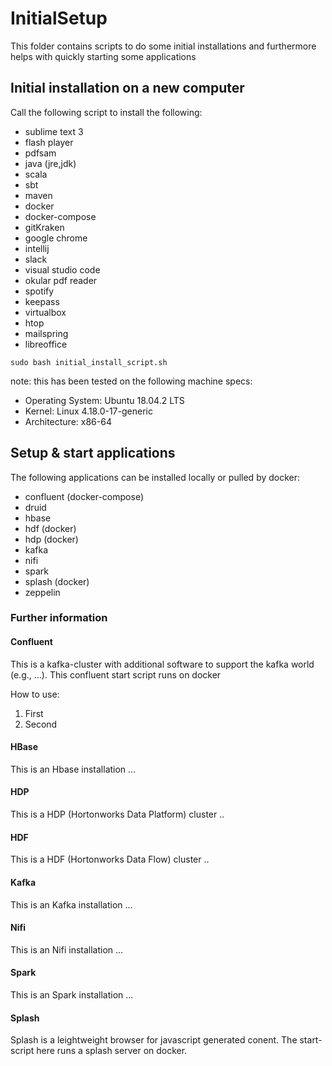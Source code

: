 # InitialSetup

This folder contains scripts to do some initial installations and furthermore helps with quickly starting some applications

## Initial installation on a new computer

Call the following script to install the following:
- sublime text 3
- flash player
- pdfsam
- java (jre,jdk)
- scala
- sbt
- maven
- docker
- docker-compose
- gitKraken
- google chrome
- intellij
- slack
- visual studio code
- okular pdf reader
- spotify
- keepass
- virtualbox
- htop
- mailspring
- libreoffice
```
sudo bash initial_install_script.sh
```

note: this has been tested on the following machine specs:
- Operating System: Ubuntu 18.04.2 LTS
- Kernel: Linux 4.18.0-17-generic
- Architecture: x86-64


## Setup & start applications
The following applications can be installed locally or pulled by docker:
- confluent (docker-compose) 
- druid 
- hbase
- hdf (docker)
- hdp (docker)
- kafka
- nifi
- spark
- splash (docker)
- zeppelin

### Further information
#### Confluent
This is a kafka-cluster with additional software to support the kafka world (e.g., ...). This confluent start script runs on docker

How to use:
1. First
2. Second

#### HBase
This is an Hbase installation ...

#### HDP
This is a HDP (Hortonworks Data Platform) cluster ..

#### HDF
This is a HDF (Hortonworks Data Flow) cluster ..

#### Kafka
This is an Kafka installation ...

#### Nifi
This is an Nifi installation ...

#### Spark
This is an Spark installation ...

#### Splash
Splash is a leightweight browser for javascript generated conent. The start-script here runs a splash server on docker. 